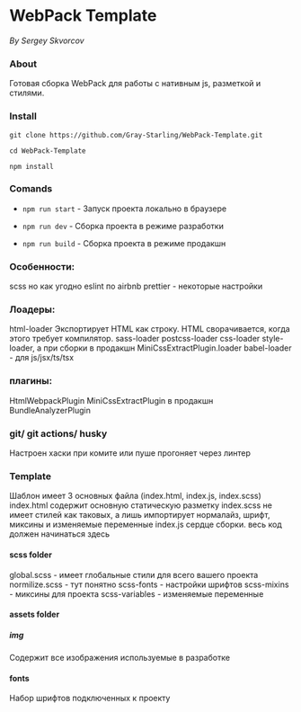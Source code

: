 # WebPack Template

_By Sergey Skvorcov_

### About

Готовая сборка WebPack для работы с нативным js, разметкой и стилями.

### Install

`git clone https://github.com/Gray-Starling/WebPack-Template.git`

`cd WebPack-Template`

`npm install`

### Comands

- `npm run start` - Запуск проекта локально в браузере

- `npm run dev` - Сборка проекта в режиме разработки

- `npm run build` - Сборка проекта в режиме продакшн

### Особенности:

scss но как угодно
eslint по airbnb
prettier - некоторые настройки

### Лоадеры:

html-loader Экспортирует HTML как строку. HTML сворачивается, когда этого требует компилятор.
sass-loader
postcss-loader
css-loader
style-loader, а при сборки в продакшн MiniCssExtractPlugin.loader
babel-loader - для js/jsx/ts/tsx

### плагины:

HtmlWebpackPlugin
MiniCssExtractPlugin
в продакшн BundleAnalyzerPlugin

### git/ git actions/ husky

Настроен хаски при комите или пуше прогоняет через линтер

### Template

Шаблон имеет 3 основных файла (index.html, index.js, index.scss)
index.html содержит основную статическую разметку
index.scss не имеет стилей как таковых, а лишь импортирует нормалайз, шрифт, миксины и изменяемые переменные
index.js сердце сборки. весь код должен начинаться здесь

#### scss folder

global.scss - имеет глобальные стили для всего вашего проекта
normilize.scss - тут понятно
scss-fonts - настройки шрифтов
scss-mixins - миксины для проекта
scss-variables - изменяемые переменные

#### assets folder

##### img

Содержит все изображения используемые в разработке

#### fonts

Набор шрифтов подключенных к проекту
